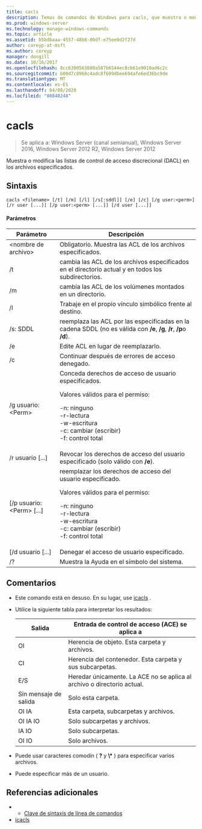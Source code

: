 ```yaml
---
title: cacls
description: Temas de comandos de Windows para cacls, que muestra o modifica las listas de control de acceso discrecional (DACL) en los archivos especificados.
ms.prod: windows-server
ms.technology: manage-windows-commands
ms.topic: article
ms.assetid: b5bdbaaa-4557-48b8-80df-e75ee0d2f27d
author: coreyp-at-msft
ms.author: coreyp
manager: dongill
ms.date: 10/16/2017
ms.openlocfilehash: 8cc6300563880a587b6544ec8cb61e9010ad6c2c
ms.sourcegitcommit: b00d7c8968c4adc8f699dbee694afe6ed36bc9de
ms.translationtype: MT
ms.contentlocale: es-ES
ms.lasthandoff: 04/08/2020
ms.locfileid: "80848248"
---
```

# <a name="cacls"></a>cacls

>Se aplica a: Windows Server (canal semianual), Windows Server 2016, Windows Server 2012 R2, Windows Server 2012

Muestra o modifica las listas de control de acceso discrecional (DACL) en los archivos especificados.  

## <a name="syntax"></a>Sintaxis  
```  
cacls <filename> [/t] [/m] [/l] [/s[:sddl]] [/e] [/c] [/g user:<perm>] [/r user [...]] [/p user:<perm> [...]] [/d user [...]]  
```  
#### <a name="parameters"></a>Parámetros  

|        Parámetro        |                                                                                            Descripción                                                                                             |
|-------------------------|----------------------------------------------------------------------------------------------------------------------------------------------------------------------------------------------------|
|      \<nombre de archivo\>       |                                                                            Obligatorio. Muestra las ACL de los archivos especificados.                                                                             |
|           /t            |                                                          cambia las ACL de los archivos especificados en el directorio actual y en todos los subdirectorios.                                                          |
|           /m            |                                                                          cambia las ACL de los volúmenes montados en un directorio.                                                                           |
|           /l            |                                                                        Trabaje en el propio vínculo simbólico frente al destino.                                                                         |
|         /s: SDDL         |                                       reemplaza las ACL por las especificadas en la cadena SDDL (no es válida con **/e**, **/g**, **/r**, **/p**o **/d**).                                        |
|           /e            |                                                                                 Edite ACL en lugar de reemplazarlo.                                                                                  |
|           /c            |                                                                                 Continuar después de errores de acceso denegado.                                                                                  |
|    /g usuario:\<Perm\>     |   Conceda derechos de acceso de usuario especificados.<p>Valores válidos para el permiso:<p>-n: ninguno<br />-r-lectura<br />-w-escritura<br />-c: cambiar (escribir)<br />-f: control total   |
|      /r usuario [...]      |                                                                  Revocar los derechos de acceso del usuario especificado (solo válido con **/e**).                                                                   |
| [/p usuario:\<Perm\> [...] | reemplazar los derechos de acceso del usuario especificado.<p>Valores válidos para el permiso:<p>-n: ninguno<br />-r-lectura<br />-w-escritura<br />-c: cambiar (escribir)<br />-f: control total |
|     [/d usuario [...]      |                                                                                    Denegar el acceso de usuario especificado.                                                                                     |
|           /?            |                                                                                Muestra la Ayuda en el símbolo del sistema.                                                                                |

## <a name="remarks"></a>Comentarios  
- Este comando está en desuso. En su lugar, use [icacls](icacls.md) .  
- Utilice la siguiente tabla para interpretar los resultados:  


  |      Salida       |                Entrada de control de acceso (ACE) se aplica a                |
  |-------------------|---------------------------------------------------------------------|
  |        OI         |               Herencia de objeto. Esta carpeta y archivos.                |
  |        CI         |           Herencia del contenedor. Esta carpeta y sus subcarpetas.            |
  |        E/S         | Heredar únicamente. La ACE no se aplica al archivo o directorio actual. |
  | Sin mensaje de salida |                          Solo esta carpeta.                          |
  |     OI IA      |                 Esta carpeta, subcarpetas y archivos.                 |
  |   OI IA IO    |                     Solo subcarpetas y archivos.                      |
  |     IA IO      |                          Solo subcarpetas.                           |
  |     OI IO      |                             Solo archivos.                             |


- Puede usar caracteres comodín ( **?** y **\\\*** ) para especificar varios archivos.  
- Puede especificar más de un usuario.  

## <a name="additional-references"></a>Referencias adicionales  
-   - [Clave de sintaxis de línea de comandos](command-line-syntax-key.md)   
-   [icacls](icacls.md)  
